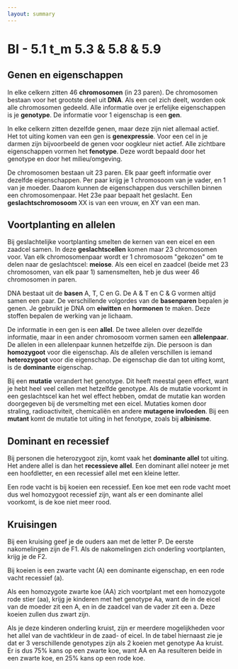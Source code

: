 ```yaml
---
layout: summary
---
```


# BI - 5.1 t_m 5.3 & 5.8 & 5.9

## Genen en eigenschappen

In elke celkern zitten 46 **chromosomen** (in 23 paren). De chromosomen bestaan voor het grootste deel uit **DNA**. Als een cel zich deelt, worden ook alle chromosomen gedeeld. Alle informatie over je erfelijke eigenschappen is je **genotype**. De informatie voor 1 eigenschap is een **gen**.

In elke celkern zitten dezelfde genen, maar deze zijn niet allemaal actief. Het tot uiting komen van een gen is **genexpressie**. Voor een cel in je darmen zijn bijvoorbeeld de genen voor oogkleur niet actief. Alle zichtbare eigenschappen vormen het **fenotype**. Deze wordt bepaald door het genotype en door het milieu/omgeving.

De chromosomen bestaan uit 23 paren. Elk paar geeft informatie over dezelfde eigenschappen. Per paar krijg je 1 chromosoom van je vader, en 1 van je moeder. Daarom kunnen de eigenschappen dus verschillen binnen een chromosomenpaar. Het 23e paar bepaalt het geslacht. Een **geslachtschromosoom** XX is van een vrouw, en XY van een man.

## Voortplanting en allelen

Bij geslachtelijke voortplanting smelten de kernen van een eicel en een zaadcel samen. In deze **geslachtscellen** komen maar 23 chromosomen voor. Van elk chromosomenpaar wordt er 1 chromosoom "gekozen" om te delen naar de geslachtscel: **meiose**. Als een eicel en zaadcel (beide met 23 chromosomen, van elk paar 1) samensmelten, heb je dus weer 46 chromosomen in paren.

DNA bestaat uit de **basen** A, T, C en G. De A & T en C & G vormen altijd samen een paar. De verschillende volgordes van de **basenparen** bepalen je genen. Je gebruikt je DNA om **eiwitten** en **hormonen** te maken. Deze stoffen bepalen de werking van je lichaam.

De informatie in een gen is een **allel**. De twee allelen over dezelfde informatie, maar in een ander chromosoom vormen samen een **allelenpaar**. De allelen in een allelenpaar kunnen hetzelfde zijn. Die persoon is dan **homozygoot** voor die eigenschap. Als de allelen verschillen is iemand **heterozygoot** voor die eigenschap. De eigenschap die dan tot uiting komt, is de **dominante** eigenschap.

Bij een **mutatie** verandert het genotype. Dit heeft meestal geen effect, want je hebt heel veel cellen met hetzelfde genotype. Als de mutatie voorkomt in een geslachtscel kan het wel effect hebben, omdat de mutatie kan worden doorgegeven bij de versmelting met een eicel. Mutaties komen door straling, radioactiviteit, chemicaliën en andere **mutagene invloeden**. Bij een **mutant** komt de mutatie tot uiting in het fenotype, zoals bij **albinisme**.

## Dominant en recessief

Bij personen die heterozygoot zijn, komt vaak het **dominante allel** tot uiting. Het andere allel is dan het **recessieve allel**. Een dominant allel noteer je met een hoofdletter, en een recessief allel met een kleine letter.

Een rode vacht is bij koeien een recessief. Een koe met een rode vacht moet dus wel homozygoot recessief zijn, want als er een dominante allel voorkomt, is de koe niet meer rood.

## Kruisingen

Bij een kruising geef je de ouders aan met de letter P. De eerste nakomelingen zijn de F1. Als de nakomelingen zich onderling voortplanten, krijg je de F2.

Bij koeien is een zwarte vacht (A) een dominante eigenschap, en een rode vacht recessief (a).

Als een homozygote zwarte koe (AA) zich voortplant met een homozygote rode stier (aa), krijg je kinderen met het genotype Aa, want de in de eicel van de moeder zit een A, en in de zaadcel van de vader zit een a. Deze koeien zullen dus zwart zijn.

Als je deze kinderen onderling kruist, zijn er meerdere mogelijkheden voor het allel van de vachtkleur in de zaad- of eicel. In de tabel hiernaast zie je dat er 3 verschillende genotypes zijn als 2 koeien met genotype Aa kruist. Er is dus 75% kans op een zwarte koe, want AA en Aa resulteren beide in een zwarte koe, en 25% kans op een rode koe.

